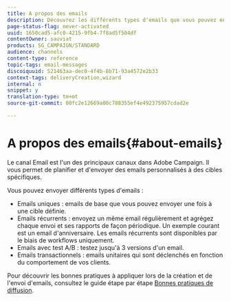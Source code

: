 ```yaml
---
title: A propos des emails
description: Découvrez les différents types d'emails que vous pouvez envoyer avec Adobe Campaign.
page-status-flag: never-activated
uuid: 1650cad5-afc0-4215-9fb4-7f8ad5f504df
contentOwner: sauviat
products: SG_CAMPAIGN/STANDARD
audience: channels
content-type: reference
topic-tags: email-messages
discoiquuid: 521463aa-dec0-4f4b-8b71-93a4572e2b33
context-tags: deliveryCreation,wizard
internal: n
snippet: y
translation-type: tm+mt
source-git-commit: 00fc2e12669a00c788355ef4e492375957cdad2e

---
```



# A propos des emails{#about-emails}

Le canal Email est l'un des principaux canaux dans Adobe Campaign. Il vous permet de planifier et d'envoyer des emails personnalisés à des cibles spécifiques.

Vous pouvez envoyer différents types d'emails :

* Emails uniques : emails de base que vous pouvez envoyer une fois à une cible définie.
* Emails récurrents : envoyez un même email régulièrement et agrégez chaque envoi et ses rapports de façon périodique. Un exemple courant est un email d'anniversaire. Les emails récurrents sont disponibles par le biais de workflows uniquement.
* Emails avec test A/B : testez jusqu'à 3 versions d'un email.
* Emails transactionnels : emails unitaires qui sont déclenchés en fonction du comportement de vos clients.

Pour découvrir les bonnes pratiques à appliquer lors de la création et de l'envoi d'emails, consultez le guide étape par étape [Bonnes pratiques de diffusion](https://docs.campaign.adobe.com/doc/standard/getting_started/en/ACS_DeliveryBestPractices.html).
